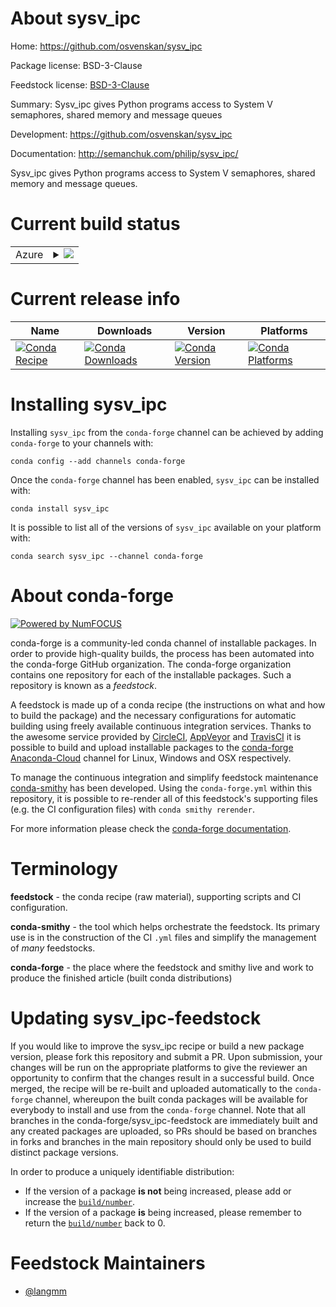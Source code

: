 About sysv_ipc
==============

Home: https://github.com/osvenskan/sysv_ipc

Package license: BSD-3-Clause

Feedstock license: [BSD-3-Clause](https://github.com/conda-forge/sysv_ipc-feedstock/blob/master/LICENSE.txt)

Summary: Sysv_ipc gives Python programs access to System V semaphores, shared memory and message queues

Development: https://github.com/osvenskan/sysv_ipc

Documentation: http://semanchuk.com/philip/sysv_ipc/

Sysv_ipc gives Python programs access to System V semaphores, shared memory
and message queues.


Current build status
====================


<table>
    
  <tr>
    <td>Azure</td>
    <td>
      <details>
        <summary>
          <a href="https://dev.azure.com/conda-forge/feedstock-builds/_build/latest?definitionId=1987&branchName=master">
            <img src="https://dev.azure.com/conda-forge/feedstock-builds/_apis/build/status/sysv_ipc-feedstock?branchName=master">
          </a>
        </summary>
        <table>
          <thead><tr><th>Variant</th><th>Status</th></tr></thead>
          <tbody><tr>
              <td>linux_64_python3.6.____cpython</td>
              <td>
                <a href="https://dev.azure.com/conda-forge/feedstock-builds/_build/latest?definitionId=1987&branchName=master">
                  <img src="https://dev.azure.com/conda-forge/feedstock-builds/_apis/build/status/sysv_ipc-feedstock?branchName=master&jobName=linux&configuration=linux_64_python3.6.____cpython" alt="variant">
                </a>
              </td>
            </tr><tr>
              <td>linux_64_python3.7.____cpython</td>
              <td>
                <a href="https://dev.azure.com/conda-forge/feedstock-builds/_build/latest?definitionId=1987&branchName=master">
                  <img src="https://dev.azure.com/conda-forge/feedstock-builds/_apis/build/status/sysv_ipc-feedstock?branchName=master&jobName=linux&configuration=linux_64_python3.7.____cpython" alt="variant">
                </a>
              </td>
            </tr><tr>
              <td>linux_64_python3.8.____cpython</td>
              <td>
                <a href="https://dev.azure.com/conda-forge/feedstock-builds/_build/latest?definitionId=1987&branchName=master">
                  <img src="https://dev.azure.com/conda-forge/feedstock-builds/_apis/build/status/sysv_ipc-feedstock?branchName=master&jobName=linux&configuration=linux_64_python3.8.____cpython" alt="variant">
                </a>
              </td>
            </tr><tr>
              <td>linux_64_python3.9.____cpython</td>
              <td>
                <a href="https://dev.azure.com/conda-forge/feedstock-builds/_build/latest?definitionId=1987&branchName=master">
                  <img src="https://dev.azure.com/conda-forge/feedstock-builds/_apis/build/status/sysv_ipc-feedstock?branchName=master&jobName=linux&configuration=linux_64_python3.9.____cpython" alt="variant">
                </a>
              </td>
            </tr><tr>
              <td>osx_64_python3.6.____cpython</td>
              <td>
                <a href="https://dev.azure.com/conda-forge/feedstock-builds/_build/latest?definitionId=1987&branchName=master">
                  <img src="https://dev.azure.com/conda-forge/feedstock-builds/_apis/build/status/sysv_ipc-feedstock?branchName=master&jobName=osx&configuration=osx_64_python3.6.____cpython" alt="variant">
                </a>
              </td>
            </tr><tr>
              <td>osx_64_python3.7.____cpython</td>
              <td>
                <a href="https://dev.azure.com/conda-forge/feedstock-builds/_build/latest?definitionId=1987&branchName=master">
                  <img src="https://dev.azure.com/conda-forge/feedstock-builds/_apis/build/status/sysv_ipc-feedstock?branchName=master&jobName=osx&configuration=osx_64_python3.7.____cpython" alt="variant">
                </a>
              </td>
            </tr><tr>
              <td>osx_64_python3.8.____cpython</td>
              <td>
                <a href="https://dev.azure.com/conda-forge/feedstock-builds/_build/latest?definitionId=1987&branchName=master">
                  <img src="https://dev.azure.com/conda-forge/feedstock-builds/_apis/build/status/sysv_ipc-feedstock?branchName=master&jobName=osx&configuration=osx_64_python3.8.____cpython" alt="variant">
                </a>
              </td>
            </tr><tr>
              <td>osx_64_python3.9.____cpython</td>
              <td>
                <a href="https://dev.azure.com/conda-forge/feedstock-builds/_build/latest?definitionId=1987&branchName=master">
                  <img src="https://dev.azure.com/conda-forge/feedstock-builds/_apis/build/status/sysv_ipc-feedstock?branchName=master&jobName=osx&configuration=osx_64_python3.9.____cpython" alt="variant">
                </a>
              </td>
            </tr>
          </tbody>
        </table>
      </details>
    </td>
  </tr>
</table>

Current release info
====================

| Name | Downloads | Version | Platforms |
| --- | --- | --- | --- |
| [![Conda Recipe](https://img.shields.io/badge/recipe-sysv_ipc-green.svg)](https://anaconda.org/conda-forge/sysv_ipc) | [![Conda Downloads](https://img.shields.io/conda/dn/conda-forge/sysv_ipc.svg)](https://anaconda.org/conda-forge/sysv_ipc) | [![Conda Version](https://img.shields.io/conda/vn/conda-forge/sysv_ipc.svg)](https://anaconda.org/conda-forge/sysv_ipc) | [![Conda Platforms](https://img.shields.io/conda/pn/conda-forge/sysv_ipc.svg)](https://anaconda.org/conda-forge/sysv_ipc) |

Installing sysv_ipc
===================

Installing `sysv_ipc` from the `conda-forge` channel can be achieved by adding `conda-forge` to your channels with:

```
conda config --add channels conda-forge
```

Once the `conda-forge` channel has been enabled, `sysv_ipc` can be installed with:

```
conda install sysv_ipc
```

It is possible to list all of the versions of `sysv_ipc` available on your platform with:

```
conda search sysv_ipc --channel conda-forge
```


About conda-forge
=================

[![Powered by NumFOCUS](https://img.shields.io/badge/powered%20by-NumFOCUS-orange.svg?style=flat&colorA=E1523D&colorB=007D8A)](http://numfocus.org)

conda-forge is a community-led conda channel of installable packages.
In order to provide high-quality builds, the process has been automated into the
conda-forge GitHub organization. The conda-forge organization contains one repository
for each of the installable packages. Such a repository is known as a *feedstock*.

A feedstock is made up of a conda recipe (the instructions on what and how to build
the package) and the necessary configurations for automatic building using freely
available continuous integration services. Thanks to the awesome service provided by
[CircleCI](https://circleci.com/), [AppVeyor](https://www.appveyor.com/)
and [TravisCI](https://travis-ci.com/) it is possible to build and upload installable
packages to the [conda-forge](https://anaconda.org/conda-forge)
[Anaconda-Cloud](https://anaconda.org/) channel for Linux, Windows and OSX respectively.

To manage the continuous integration and simplify feedstock maintenance
[conda-smithy](https://github.com/conda-forge/conda-smithy) has been developed.
Using the ``conda-forge.yml`` within this repository, it is possible to re-render all of
this feedstock's supporting files (e.g. the CI configuration files) with ``conda smithy rerender``.

For more information please check the [conda-forge documentation](https://conda-forge.org/docs/).

Terminology
===========

**feedstock** - the conda recipe (raw material), supporting scripts and CI configuration.

**conda-smithy** - the tool which helps orchestrate the feedstock.
                   Its primary use is in the construction of the CI ``.yml`` files
                   and simplify the management of *many* feedstocks.

**conda-forge** - the place where the feedstock and smithy live and work to
                  produce the finished article (built conda distributions)


Updating sysv_ipc-feedstock
===========================

If you would like to improve the sysv_ipc recipe or build a new
package version, please fork this repository and submit a PR. Upon submission,
your changes will be run on the appropriate platforms to give the reviewer an
opportunity to confirm that the changes result in a successful build. Once
merged, the recipe will be re-built and uploaded automatically to the
`conda-forge` channel, whereupon the built conda packages will be available for
everybody to install and use from the `conda-forge` channel.
Note that all branches in the conda-forge/sysv_ipc-feedstock are
immediately built and any created packages are uploaded, so PRs should be based
on branches in forks and branches in the main repository should only be used to
build distinct package versions.

In order to produce a uniquely identifiable distribution:
 * If the version of a package **is not** being increased, please add or increase
   the [``build/number``](https://conda.io/docs/user-guide/tasks/build-packages/define-metadata.html#build-number-and-string).
 * If the version of a package **is** being increased, please remember to return
   the [``build/number``](https://conda.io/docs/user-guide/tasks/build-packages/define-metadata.html#build-number-and-string)
   back to 0.

Feedstock Maintainers
=====================

* [@langmm](https://github.com/langmm/)

